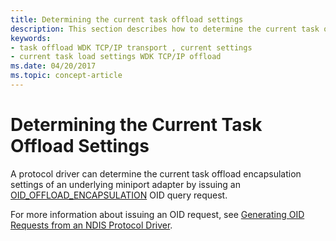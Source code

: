 ```yaml
---
title: Determining the current task offload settings
description: This section describes how to determine the current task offload settings for protocol drivers
keywords:
- task offload WDK TCP/IP transport , current settings
- current task load settings WDK TCP/IP offload
ms.date: 04/20/2017
ms.topic: concept-article
---
```


# Determining the Current Task Offload Settings


A protocol driver can determine the current task offload encapsulation settings of an underlying miniport adapter by issuing an [OID\_OFFLOAD\_ENCAPSULATION](./oid-offload-encapsulation.md) OID query request.




For more information about issuing an OID request, see [Generating OID Requests from an NDIS Protocol Driver](generating-oid-requests-from-an-ndis-protocol-driver.md).

 

